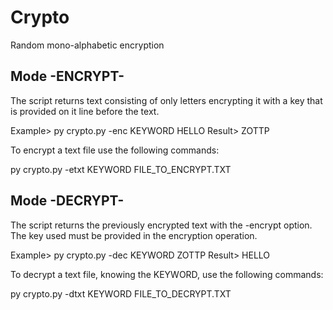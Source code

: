 # Crypto
Random mono-alphabetic encryption

Mode -ENCRYPT-
------------------
The script returns text consisting of only letters
encrypting it with a key that is provided on it
line before the text.

Example> py crypto.py -enc KEYWORD HELLO
Result> ZOTTP

To encrypt a text file use the following
commands:

py crypto.py -etxt KEYWORD FILE_TO_ENCRYPT.TXT

Mode -DECRYPT-
------------------
The script returns the previously encrypted text
with the -encrypt option. The key used must be provided
in the encryption operation.

Example> py crypto.py -dec KEYWORD ZOTTP
Result> HELLO

To decrypt a text file, knowing the KEYWORD,
use the following commands:

py crypto.py -dtxt KEYWORD FILE_TO_DECRYPT.TXT
